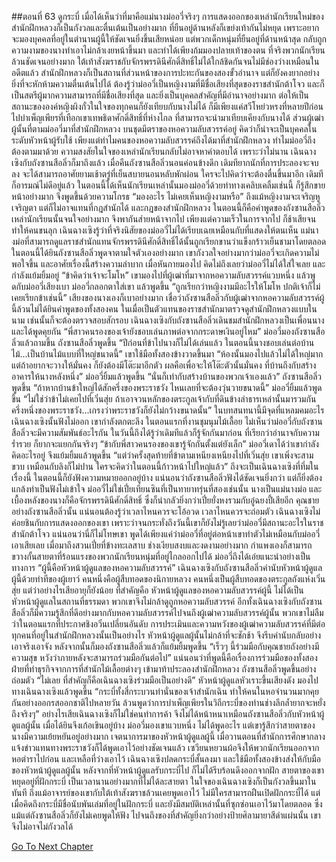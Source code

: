 ##ตอนที่ 63 ดูกระบี่
เมื่อได้เห็นว่าที่มาคือแม่นางม่ออวี่จริงๆ การแสดงออกของเหล่านักเรียนใหม่ของสำนักฝึกหลวงก็เป็นกังวลและตื่นเต้นเป็นอย่างมาก ที่ยืนอยู่ด้านหลังก็เขย่งเท้ากันไม่หยุด เพราะอยากจะมองบุคคลที่อยู่ในตำนานผู้นี้ให้ชัดเจนยิ่งขึ้นเสียหน่อย แต่พวกเด็กหนุ่มที่ยืนอยู่ที่ด้านหน้าสุด กลับถูกความงามของนางทำเอาไม่กล้าเงยหน้าขึ้นมา และทำได้เพียงก้มมองปลายเท้าของตน
ที่จริงพวกนักเรียนล้วนชัดเจนอย่างมาก ใต้เท้าสังฆราชกับจักรพรรดินีศักดิ์สิทธิ์ไม่ได้ใกล้ชิดกันจนไม่มีช่องว่างเหมือนในอดีตแล้ว สำนักฝึกหลวงก็เป็นสถานที่ส่วนหน้าของการปะทะกันของสองขั้วอำนาจ แต่ก็ยังคงยากอย่างยิ่งที่จะหักห้ามความตื่นเต้นไปได้ ต้องรู้ว่าม่ออวี่เป็นหญิงงามที่มีชื่อเสียงที่สุดของราชสำนักต้าโจว และก็เป็นสตรีผู้มากความสามารถที่มีชื่อเสียงที่สุด และยิ่งเป็นบุคคลสำคัญที่มีอำนาจอย่างมาก ต่อให้เป็นสถานะขององค์หญิงผิงกั๋วในใจของทุกคนก็ยังเทียบกับนางไม่ได้ ก็มีเพียงแค่สวีโหย่วหรงที่หลายปีก่อนไปบำเพ็ญเพียรที่เทือกเขาเทพธิดาศักดิ์สิทธิ์ที่ห่างไกล ที่สามารถจะนำมาเทียบเคียงกับนางได้
ส่วนผู้เฒ่าผู้นั้นที่ตามม่ออวี่มาที่สำนักฝึกหลวง บนชุดมีตราของหอความลับสวรรค์อยู่ คิดว่าก็น่าจะเป็นบุคคลในระดับหัวหน้าผู้รับใช้
เพียงแต่ทำไมคนของหอความลับสวรรค์ถึงได้มาที่สำนักฝึกหลวง ทำไมม่ออวี่ถึงต้องตามมาด้วย
ความสงสัยในใจของเหล่านักเรียนกลับไม่อาจหาคำตอบได้ เพราะว่าไม่นาน เฉินฉางเซิงกับถังซานสือลิ่วก็มาถึงแล้ว
เมื่อคืนถังซานสือลิ่วนอนค่อนข้างดึก เดิมทียากนักที่การประลองจะจบลง จะได้สามารถอาศัยยามเช้าตรู่ที่เย็นสบายนอนหลับพักผ่อน ใครจะไปคิดว่าจะต้องตื่นขึ้นมาอีก เดิมทีก็อารมณ์ไม่ดีอยู่แล้ว ในตอนนี้ได้เห็นนักเรียนเหล่านั้นมองม่ออวี่ด้วยท่าทางเคลิบเคลิ้มเช่นนี้ ก็รู้สึกขายหน้าอย่างมาก จึงพูดขึ้นด้วยความโกรธ “มองอะไร ไม่เคยเห็นหญิงงามหรือ”
ถึงแม้หญิงงามจะเจริญหูเจริญตา แต่ก็ไม่อาจแทนที่กฎสำนักได้ และกฎของสำนักฝึกหลวง ในตอนนี้ก็คือคำพูดของถังซานสือลิ่ว เหล่านักเรียนนั้นจนใจอย่างมาก จึงพากันส่ายหน้าจากไป เพียงแต่ความเร็วในการจากไป ก็ช้าเสียจนทำให้คนขนลุก
เฉินฉางเซิงรู้ว่าที่จริงนิสัยของม่ออวี่ไม่ได้เรียบเฉยเหมือนกับที่แสดงให้ตนเห็น แม่นางม่อที่สามารถดูแลราชสำนักแทนจักรพรรดินีศักดิ์สิทธิ์ได้นั้นถูกเรียกขานว่าแข็งกร้าวเย็นชามาโดยตลอด ในตอนนี้ได้ยินถังซานสือลิ่วพูดจาตามใจตัวเองอย่างมาก เขากังวลใจอย่างมากว่าม่ออวี่จะเกิดความไม่พอใจขึ้น และอาศัยเรื่องนี้สร้างความลำบาก เมื่อหันกายมองไป คิดไม่ถึงเลยว่าม่ออวี่ไม่ได้ใส่ใจเลย และกำลังแย้มยิ้มอยู่
“ข้าคิดว่าเจ้าจะโมโห” เขามองไปที่ผู้เฒ่าที่มาจากหอความลับสวรรค์แวบหนึ่ง แล้วพูดกับม่ออวี่เสียงเบา
ม่ออวี่กลอกตาใส่เขา แล้วพูดขึ้น “ถูกเรียกว่าหญิงงามมีอะไรให้โมโห ปกติเจ้าก็ไม่เคยเรียกข้าเช่นนี้”
เสียงของนางเองก็เบาอย่างมาก เชื่อว่าถังซานสือลิ่วกับผู้เฒ่าจากหอความลับสวรรค์ผู้นี้ล้วนไม่ได้ยินคำพูดของทั้งสองคน
ในเมื่อเป็นตัวแทนของราชสำนักมาตรวจดูสำนักฝึกหลวงแบบในนาม เช่นนั้นก็จะต้องตรวจสอบสักรอบ เฉินฉางเซิงกับถังซานสือลิ่วเดินชมสำนักฝึกหลวงเป็นเพื่อนนาง และได้พูดคุยกัน
“พี่สาวคนรองของเจ้ายังชอบเล่นภาพต่อจากกระดาษเงินอยู่ไหม” ม่ออวี่มองถังซานสือลิ่วแล้วถามขึ้น
ถังซานสือลิ่วพูดขึ้น “ปีก่อนที่ข้าไปนางก็ไม่ได้เล่นแล้ว ในตอนนี้นางชอบเล่นต่อบ้านไม้...เป็นบ้านไม้แบบที่ใหญ่ขนาดนี้”
เขาใช้มือทั้งสองข้างวาดขึ้นมา “ห้องนั้นมองไปแล้วไม่ได้ใหญ่มาก แต่ถ้าอยากจะวางให้มั่นคง ก็ยังต้องมีโต๊ะมาอีกตัว ผลคือเพื่อจะให้โต๊ะตัวนั้นมั่นคง ที่บ้านถึงกับสร้างอาคารให้นางหลังหนึ่ง”
ม่ออวี่ยิ้มแล้วพูดขึ้น “นั่นก็เท่ากับสร้างบ้านของพวกเจ้าเองแล้ว”
ถังซานสือลิ่วพูดขึ้น “ถ้าหากบ้านข้าใหญ่ได้สักครึ่งของพระราชวัง ไหนเลยที่จะต้องวุ่นวายขนาดนี้”
ม่ออวี่ยิ้มแล้วพูดขึ้น “ไม่ใช่ว่าข้าไม่เคยไปที่เวิ่นสุ่ย ถ้าเอาจวนหลักของตระกูลเจ้ากับที่ดินข้างลำธารเหล่านั้นมารวมกัน ครึ่งหนึ่งของพระราชวัง...เกรงว่าพระราชวังก็ยังไม่กว้างขนาดนั้น”
ในบทสนทนานี้มีจุดที่แหลมคมอะไร เฉินฉางเซิงนั้นฟังไม่ออก เขากำลังตกตะลึง ในตอนแรกที่งานชุมนุมไม้เลื้อย ไม่เห็นว่าม่ออวี่กับถังซานสือลิ่วจะมีความสัมพันธ์อะไรกัน ในวันนี้ถึงได้รู้ว่าเดิมทีแล้วก็รู้จักกันมาก่อน ที่เรียกว่าอำนาจกับความร่ำรวย ก็ยากจะแยกกันจริงๆ
“ข้ากับพี่สาวคนรองของเขารู้จักกันตั้งแต่ยังเล็ก”
ม่ออวี่เดาได้ว่าเขากำลังคิดอะไรอยู่ จึงแย้มยิ้มแล้วพูดขึ้น “แต่ว่าครั้งสุดท้ายที่ข้าตามเหนียงเหนียงไปที่เวิ่นสุ่ย เขาเพิ่งจะสามขวบ เหมือนกับลิงก็ไม่ปาน ใครจะคิดว่าในตอนนี้ก้าวหน้าไปใหญ่แล้ว”
ถึงจะเป็นเฉินฉางเซิงที่ทึ่มในเรื่องนี้ ในตอนนี้ก็ยังฟังความหมายออกอยู่บ้าง
แน่นอนว่าถังซานสือลิ่วฟังได้ชัดเจนยิ่งกว่า แต่ก็ยิ่งต้องแกล้งทำเป็นฟังไม่เข้าใจ
ม่ออวี่ไม่ใช่เปี๋ยเทียนซินที่เป็นทายาทรุ่นที่สองเช่นนั้น นางเป็นแม่นางม่อ และเบื้องหลังของนางก็คือจักรพรรดินีศักดิ์สิทธิ์ ซึ่งก็น่ากลัวยิ่งกว่าเปี๋ยยั่งหงรวมกับอู๋ฉยงปี้เสียอีก
คุณชายอย่างถังซานสือลิ่วนั้น แน่นอนต้องรู้ว่าเวลาไหนควรจะโอ้อวด เวลาไหนควรจะถ่อมตัว
เฉินฉางเซิงไม่ค่อยชินกับการแสดงออกของเขา เพราะว่าจนกระทั่งถึงวันนี้เขาก็ยังไม่รู้เลยว่าม่ออวี่มีสถานะอะไรในราชสำนักต้าโจว
แน่นอนว่านี่ก็ไม่โทษเขา พูดได้เพียงแค่ว่าม่ออวี่ที่อยู่ต่อหน้าเขาทำตัวไม่เหมือนกับม่ออวี่เอาเสียเลย
เมื่อมาถึงสวนเปี๋ยที่ข้างทะเลสาบ ช่างเงียบสงบและงดงามอย่างมาก กำแพงเองก็สามารถขวางกั้นสายตาที่ร้อนแรงของพวกนักเรียนหนุ่มที่อยู่ไกลออกไปได้
ม่ออวี่ถึงได้เอ่ยแนะนำอย่างเป็นทางการ “ผู้นี้คือหัวหน้าผู้ดูแลของหอความลับสวรรค์”
เฉินฉางเซิงกับถังซานสือลิ่วคำนับหัวหน้าผู้ดูแลผู้นี้ด้วยท่าทีของผู้เยาว์
คนหนึ่งคือผู้สืบทอดของนิกายหลวง คนหนึ่งเป็นผู้สืบทอดของตระกูลถังแห่งเวิ่นสุ่ย แต่ว่าอย่างไรเสียอายุก็ยังน้อย ที่สำคัญคือ หัวหน้าผู้ดูแลของหอความลับสวรรค์ผู้นี้ ไม่ได้เป็นหัวหน้าผู้ดูแลในสถานที่ธรรมดา พวกเขาจึงไม่กล้าดูถูกหอความลับสวรรค์ อีกทั้งเฉินฉางเซิงกับถังซานสือลิ่วก็มีความรู้สึกที่ดีอย่างมากกับหอความลับสวรรค์ไปจนถึงผู้เฒ่าความลับสวรรค์ผู้นั้น พวกเขาไม่ลืมว่าในตอนแรกที่ประกาศชิงอวิ๋นเปลี่ยนอันดับ การประเมินและความหวังของผู้เฒ่าความลับสวรรค์ที่มีต่อทุกคนที่อยู่ในสำนักฝึกหลวงนั้นเป็นอย่างไร
หัวหน้าผู้ดูแลผู้นั้นไม่กล้าที่จะชักช้า จึงรีบคำนับกลับอย่างเอาจริงเอาจัง หลังจากนั้นก็มองถังซานสือลิ่วแล้วก็แย้มยิ้มพูดขึ้น “เร็วๆ นี้ร่วมมือกับคุณชายถังอย่างมีความสุข หวังว่าภายหลังจะสามารถร่วมมือกันต่อไป”
แน่นอนว่าที่พูดนี้คือเรื่องการร่วมมือของทั้งสองฝ่ายที่ทำธุรกิจจากการที่สำนักไม้เลื้อยต่างๆ เข้ามาท้าประลองสำนักฝึกหลวง
ถังซานสือลิ่วพูดขึ้นอย่างถ่อมตัว “ไม่เลย ที่สำคัญก็คือเฉินฉางเซิงร่วมมือเป็นอย่างดี”
หัวหน้าผู้ดูแลหัวเราะขึ้นเสียงดัง มองไปทางเฉินฉางเซิงแล้วพูดขึ้น “กระบี่ทั้งสี่กระบวนท่านั่นของเจ้าสำนักเฉิน ทำให้คนในหอจำนวนมากคุยกันอย่างออกรสออกชาติไปหลายวัน ล้วนพูดว่าการบำเพ็ญเพียรในวิถีกระบี่ของท่านช่างลึกล้ำยากจะหยั่งถึงจริงๆ”
อย่างไรเสียเฉินฉางเซิงก็ไม่ใช่คนทำการค้า จึงไม่ได้หน้าหนาเหมือนถังซานสือลิ่วกับหัวหน้าผู้ดูแลผู้นั้น เมื่อได้ยินจึงเก้อเขินอยู่บ้าง
ม่ออวี่มองเขาแวบหนึ่ง ไม่ได้พูดอะไร แต่เขารู้สึกว่าสายตาของนางมีความเย้ยหยันอยู่อย่างมาก
เจตนาการมาของหัวหน้าผู้ดูแลผู้นี้ เมื่อวานตอนที่สำนักการศึกษากลางแจ้งข่าวแทนทางพระราชวังก็ได้พูดเอาไว้อย่างชัดเจนแล้ว เซวียนหยวนผ้อจึงให้พวกนักเรียนออกจากหอตำราไปก่อน และเหลือที่ว่างเอาไว้
เฉินฉางเซิงปลดกระบี่สั้นลงมา และใช้มือทั้งสองข้างส่งให้กับมือของหัวหน้าผู้ดูแลผู้นั้น
หลังจากที่หัวหน้าผู้ดูแลรับกระบี่ไป ก็ไม่ได้รีบร้อนดึงออกจากฝัก
สายตาของเขาหยุดอยู่ที่ฝักกระบี่ เป็นเวลานานอย่างมากที่ไม่ได้ละสายตา
ในใจของเฉินฉางเซิงก็เป็นกังวลขึ้นมาในทันที
ถึงแม้อาจารย์ของเขากับใต้เท้าสังฆราชล้วนเคยพูดเอาไว้ ไม่มีใครสามารถฝืนเปิดฝักกระบี่ได้ แต่เมื่อคิดถึงกระบี่มีชื่อนับพันเล่มที่อยู่ในฝักกระบี่ และยังมีสมบัติเหล่านั้นที่ซุกซ่อนเอาไว้มาโดยตลอด ซึ่งแม้แต่ถังซานสือลิ่วก็ยังไม่เคยพูดให้ฟัง ไปจนถึงของที่สำคัญยิ่งกว่าอย่างป้ายศิลามายาสีดำแผ่นนั้น เขาจึงไม่อาจไม่กังวลได้


[Go To Next Chapter]( ./495.md)